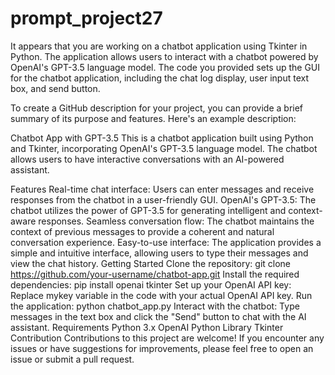 # prompt_project27
It appears that you are working on a chatbot application using Tkinter in Python. The application allows users to interact with a chatbot powered by OpenAI's GPT-3.5 language model. The code you provided sets up the GUI for the chatbot application, including the chat log display, user input text box, and send button.

To create a GitHub description for your project, you can provide a brief summary of its purpose and features. Here's an example description:

Chatbot App with GPT-3.5
This is a chatbot application built using Python and Tkinter, incorporating OpenAI's GPT-3.5 language model. The chatbot allows users to have interactive conversations with an AI-powered assistant.

Features
Real-time chat interface: Users can enter messages and receive responses from the chatbot in a user-friendly GUI.
OpenAI's GPT-3.5: The chatbot utilizes the power of GPT-3.5 for generating intelligent and context-aware responses.
Seamless conversation flow: The chatbot maintains the context of previous messages to provide a coherent and natural conversation experience.
Easy-to-use interface: The application provides a simple and intuitive interface, allowing users to type their messages and view the chat history.
Getting Started
Clone the repository: git clone https://github.com/your-username/chatbot-app.git
Install the required dependencies: pip install openai tkinter
Set up your OpenAI API key: Replace mykey variable in the code with your actual OpenAI API key.
Run the application: python chatbot_app.py
Interact with the chatbot: Type messages in the text box and click the "Send" button to chat with the AI assistant.
Requirements
Python 3.x
OpenAI Python Library
Tkinter
Contribution
Contributions to this project are welcome! If you encounter any issues or have suggestions for improvements, please feel free to open an issue or submit a pull request.

